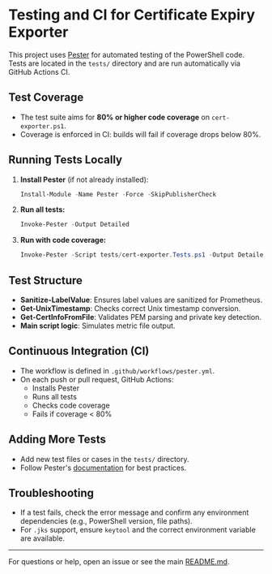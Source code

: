 # Testing and CI for Certificate Expiry Exporter

This project uses [Pester](https://pester.dev/) for automated testing of the PowerShell code. Tests are located in the `tests/` directory and are run automatically via GitHub Actions CI.

## Test Coverage
- The test suite aims for **80% or higher code coverage** on `cert-exporter.ps1`.
- Coverage is enforced in CI: builds will fail if coverage drops below 80%.

## Running Tests Locally

1. **Install Pester** (if not already installed):
   ```powershell
   Install-Module -Name Pester -Force -SkipPublisherCheck
   ```

2. **Run all tests:**
   ```powershell
   Invoke-Pester -Output Detailed
   ```

3. **Run with code coverage:**
   ```powershell
   Invoke-Pester -Script tests/cert-exporter.Tests.ps1 -Output Detailed -CodeCoverage cert-exporter.ps1
   ```

## Test Structure
- **Sanitize-LabelValue**: Ensures label values are sanitized for Prometheus.
- **Get-UnixTimestamp**: Checks correct Unix timestamp conversion.
- **Get-CertInfoFromFile**: Validates PEM parsing and private key detection.
- **Main script logic**: Simulates metric file output.

## Continuous Integration (CI)
- The workflow is defined in `.github/workflows/pester.yml`.
- On each push or pull request, GitHub Actions:
  - Installs Pester
  - Runs all tests
  - Checks code coverage
  - Fails if coverage < 80%

## Adding More Tests
- Add new test files or cases in the `tests/` directory.
- Follow Pester's [documentation](https://pester.dev/docs/usage/writing-tests/) for best practices.

## Troubleshooting
- If a test fails, check the error message and confirm any environment dependencies (e.g., PowerShell version, file paths).
- For `.jks` support, ensure `keytool` and the correct environment variable are available.

---
For questions or help, open an issue or see the main [README.md](../README.md).
